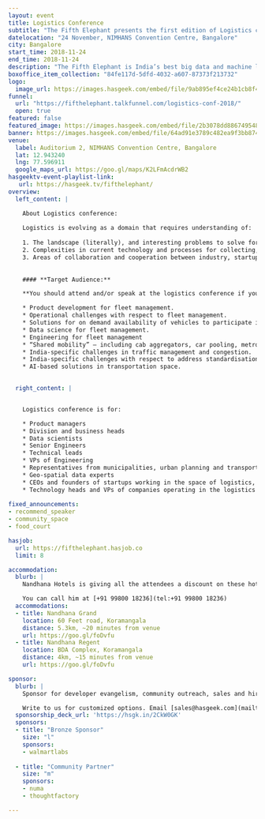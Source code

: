 ```yaml
---
layout: event
title: Logistics Conference
subtitle: "The Fifth Elephant presents the first edition of Logistics conference"
datelocation: "24 November, NIMHANS Convention Centre, Bangalore"
city: Bangalore
start_time: 2018-11-24
end_time: 2018-11-24
description: "The Fifth Elephant is India’s best big data and machine learning conference. It is a conference for practitioners by practitioners."
boxoffice_item_collection: "84fe117d-5dfd-4032-a607-87373f213732"
logo:
  image_url: https://images.hasgeek.com/embed/file/9ab895ef4ce24b1cb8f43f8b20619593
funnel:
  url: "https://fifthelephant.talkfunnel.com/logistics-conf-2018/"
  open: true
featured: false
featured_image: https://images.hasgeek.com/embed/file/2b3078dd886749548b41bf143f5dde75
banner: https://images.hasgeek.com/embed/file/64ad91e3789c482ea9f3bb87456545dd
venue:
  label: Auditorium 2, NIMHANS Convention Centre, Bangalore
  lat: 12.943240
  lng: 77.596911
  google_maps_url: https://goo.gl/maps/K2LFmAcdrWB2
hasgeektv-event-playlist-link:
   url: https://hasgeek.tv/fifthelephant/
overview:
  left_content: |

    About Logistics conference:
  
    Logistics is evolving as a domain that requires understanding of:
  
    1. The landscape (literally), and interesting problems to solve for logistics – be they supply-chain management, warehousing, transportation, delivery of goods and services or fleet management.
    2. Complexities in current technology and processes for collecting, managing and updating geo-spatial data
    3. Areas of collaboration and cooperation between industry, startups and government – including municipalities, urban planning and infrastructure.
    
    
    #### **Target Audience:**

    **You should attend and/or speak at the logistics conference if your work involves:**

    * Product development for fleet management.
    * Operational challenges with respect to fleet management.
    * Solutions for on demand availability of vehicles to participate in a ridesharing networks.
    * Data science for fleet management.
    * Engineering for fleet management
    * “Shared mobility” – including cab aggregators, car pooling, metros, buses, shuttles, etc
    * India-specific challenges in traffic management and congestion. 
    * India-specific challenges with respect to address standardisation.
    * AI-based solutions in transportation space.

  
  right_content: |


    Logistics conference is for:

    * Product managers
    * Division and business heads
    * Data scientists
    * Senior Engineers
    * Technical leads
    * VPs of Engineering
    * Representatives from municipalities, urban planning and transportation departments
    * Geo-spatial data experts
    * CEOs and founders of startups working in the space of logistics, fleet management, e-commerce and retail, and mobility
    * Technology heads and VPs of companies operating in the logistics space
    
fixed_announcements:
- recommend_speaker
- community_space
- food_court

hasjob:
  url: https://fifthelephant.hasjob.co
  limit: 8

accommodation:
  blurb: |
    Nandhana Hotels is giving all the attendees a discount on these hotels. Get in touch with Natrajan for bookings. Note that you have to call have to mention that you are a HasGeek customer to avail the special discount.

    You can call him at [+91 99800 18236](tel:+91 99800 18236)
  accommodations:
  - title: Nandhana Grand
    location: 60 Feet road, Koramangala
    distance: 5.3km, ~20 minutes from venue
    url: https://goo.gl/foDvfu
  - title: Nandhana Regent
    location: BDA Complex, Koramangala
    distance: 4km, ~15 minutes from venue
    url: https://goo.gl/foDvfu

sponsor:
  blurb: |
    Sponsor for developer evangelism, community outreach, sales and hiring.

    Write to us for customized options. Email [sales@hasgeek.com](mailto:sales@hasgeek.com) for more info.
  sponsorship_deck_url: 'https://hsgk.in/2CkW0GK'
  sponsors:
  - title: "Bronze Sponsor"
    size: "l"
    sponsors:
    - walmartlabs
    
  - title: "Community Partner"
    size: "m"
    sponsors:
    - numa
    - thoughtfactory

---
```

